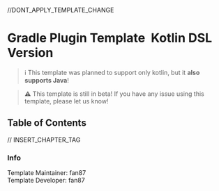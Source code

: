 //DONT_APPLY_TEMPLATE_CHANGE
# Gradle Plugin Template &nbsp;Kotlin DSL Version

> :information_source: This template was planned to support only kotlin, but it **also supports Java**!

> :warning: This template is still in beta! If you have any issue using this template, please let us know!

## Table of Contents
// INSERT_CHAPTER_TAG



### Info

Template Maintainer:  fan87<br>Template Developer:  fan87
